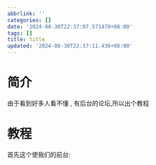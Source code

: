 ```yaml
---
abbrlink: ''
categories: []
date: '2024-08-30T22:37:07.571470+08:00'
tags: []
title: title
updated: '2024-08-30T22:37:11.436+08:00'
---
```

# 简介

由于看到好多人看不懂 , 有后台的论坛,所以出个教程

# 教程

首先这个使我们的前台:

